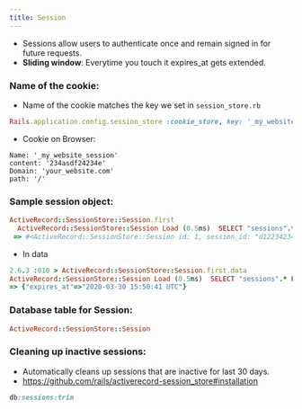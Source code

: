 ```yaml
---
title: Session
---
```


- Sessions allow users to authenticate once and remain signed in for future requests.
- **Sliding window**: Everytime you touch it expires_at gets extended.

### Name of the cookie:
- Name of the cookie matches the key we set in `session_store.rb`
```rb
Rails.application.config.session_store :cookie_store, key: '_my_website_session'
```

- Cookie on Browser:

```
Name: '_my_website_session'
content: '234asdf24234e'
Domain: 'your_website.com'
path: '/'
```

### Sample session object:
```rb
ActiveRecord::SessionStore::Session.first
  ActiveRecord::SessionStore::Session Load (0.5ms)  SELECT "sessions".* FROM "sessions" ORDER BY "sessions"."id" ASC LIMIT $1  [["LIMIT", 1]]
 => #<ActiveRecord::SessionStore::Session id: 1, session_id: "d1223423423412352358", data: "2423423422V4cGlyZXNfYXQ435435asdfHDIwMTYtMD35345AgMT...", created_at: "2016-03-30 14:50:41", updated_at: "2016-03-30 14:50:41">
```

- In data

```rb
2.6.3 :010 > ActiveRecord::SessionStore::Session.first.data
ActiveRecord::SessionStore::Session Load (0.5ms)  SELECT "sessions".* FROM "sessions" ORDER BY "sessions"."id" ASC LIMIT $1  [["LIMIT", 1]]
=> {"expires_at"=>"2020-03-30 15:50:41 UTC"}
```


### Database table for Session:
```rb
ActiveRecord::SessionStore::Session
```
### Cleaning up inactive sessions:
- Automatically cleans up sessions that are inactive for last 30 days.
- https://github.com/rails/activerecord-session_store#installation
```rb
db:sessions:trim
```